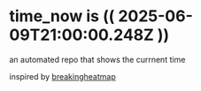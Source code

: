 # time_now is (( 2025-06-09T21:00:00.248Z ))

an automated repo that shows the currnent time

inspired by [breakingheatmap](https://github.com/breakingheatmap/breakingheatmap)